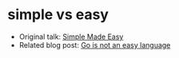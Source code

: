 # simple vs easy

- Original talk: [Simple Made Easy](https://www.infoq.com/presentations/Simple-Made-Easy/)
- Related blog post: [Go is not an easy language](https://www.arp242.net/go-easy.html)
